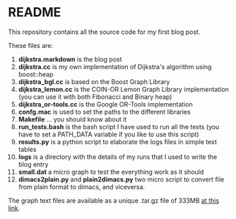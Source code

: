 # README

This repository contains all the source code for my first blog post.

These files are:

1. **dijkstra.markdown** is the blog post
2. **dijkstra.cc** is my own implementation of Dijkstra's algorithm using boost::heap
3. **dijkstra\_bgl.cc** is based on the Boost Graph Library 
4. **dijkstra\_lemon.cc** is the COIN-OR Lemon Graph Library implementation (you can use it with both Fibonacci and Binary heap)
5. **dijkstra\_or-tools.cc** is the Google OR-Tools implementation
6. **confg.mac** is used to set the paths to the different libraries
7. **Makefile** ... you should know about it
8. **run\_tests.bash** is the bash script I have used to run all the tests (you have to set a PATH\_DATA variable if you like to use this script)
9. **results.py** is a python script to elaborate the logs files in simple text tables
10. **logs** is a directory with the details of my runs that I used to write the blog entry
11. **small.dat** a micro graph to test the everything work as it should
12. **dimacs2plain.py** and **plain2dimacs.py** two micro script to convert file from plain format to dimacs, and viceversa.

The graph text files are available as a unique .tar.gz file of 333MB [at this link](http://www-dimat.unipv.it/~gualandi/resources/graphs-blog.tar.gz).

